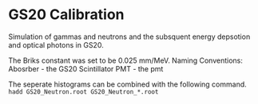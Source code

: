 GS20 Calibration
================

Simulation of gammas and neutrons and the subsquent energy depsotion and optical photons in GS20. 

The Briks constant was set to be 0.025 mm/MeV. 
Naming Conventions:
  Abosrber - the GS20 Scintillator
  PMT - the pmt

The seperate histograms can be combined with the following command.
  `hadd GS20_Neutron.root GS20_Neutron_*.root`
